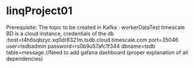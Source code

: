 # linqProject01

Prerequisite:
  The topic to be created in Kafka : workerDataTest
  timescale BD is a cloud instance,
  credentials of the db :host=t4h6sqbzyc.xq0dr8321m.tsdb.cloud.timescale.com
                         port=35046
                         user=tsdbadmin
                         password=rs0b9u57afc1f344
                         dbname=tsdb
                         table=message
  //Need to add gafana dashboard (proper explanation of all dependencies)

